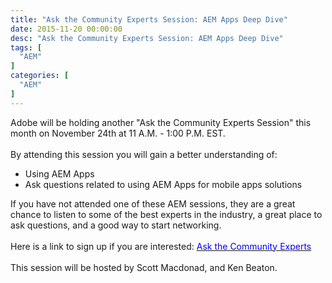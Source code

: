 ```yaml
---
title: "Ask the Community Experts Session: AEM Apps Deep Dive"
date: 2015-11-20 00:00:00
desc: "Ask the Community Experts Session: AEM Apps Deep Dive"
tags: [
  "AEM"
]
categories: [
  "AEM"
]
---
```


Adobe will be holding another "Ask the Community Experts Session" this month on November 24th at 11 A.M. - 1:00 P.M. EST.<br />
<br />
By attending this session you will gain a better understanding of:<br />
<ul>
<li>Using AEM Apps</li>
<li>Ask questions related to using AEM Apps for mobile apps solutions</li>
</ul>
<div>
If you have not attended one of these AEM sessions, they are a great chance to listen to some of the best experts in the industry, a great place to ask questions, and a good way to start networking.&nbsp;</div>
<div>
<br /></div>
<div>
Here is a link to sign up if you are interested:&nbsp;<a href="https://communities.adobe.com/content/usergenerated/content/cush/en/communities/aem_technologistsdevelopersarchitects/events/_jcr_content/par/calendar/ask_the_community_ex_10.form.html/content/cush/en/communities/aem_technologistsdevelopersarchitects/events/upcoming-event-detail" target="_blank"><span style="color: blue;">Ask the Community Experts</span></a><br />
<br />
This session will be hosted by Scott Mac<span style="font-family: inherit;">don</span>ad, and Ken Beaton.</div>

